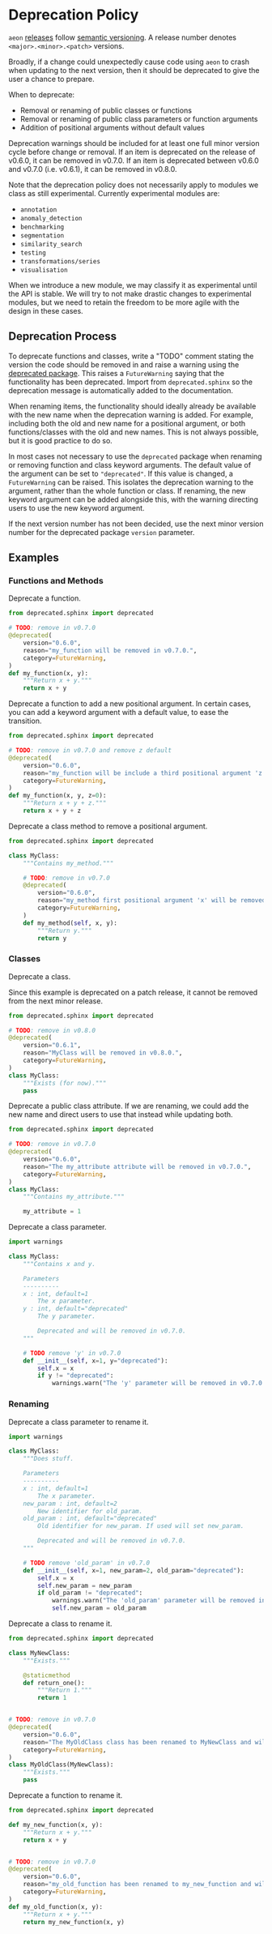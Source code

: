 # Deprecation Policy

`aeon` [releases](https://github.com/aeon-toolkit/aeon/releases) follow [semantic versioning](https://semver.org). A release number denotes `<major>.<minor>.<patch>` versions.

Broadly, if a change could unexpectedly cause code using `aeon` to crash when updating to the next version, then it should be deprecated to give the user a chance to prepare.

When to deprecate:
- Removal or renaming of public classes or functions
- Removal or renaming of public class parameters or function arguments
- Addition of positional arguments without default values

Deprecation warnings should be included for at least one full minor version cycle before change or removal. If an item is deprecated on the release of v0.6.0, it can be removed in v0.7.0. If an item is deprecated between v0.6.0 and v0.7.0 (i.e. v0.6.1), it can be removed in v0.8.0.

Note that the deprecation policy does not necessarily apply to modules we class as still experimental. Currently experimental modules are:

- `annotation`
- `anomaly_detection`
- `benchmarking`
- `segmentation`
- `similarity_search`
- `testing`
- `transformations/series`
- `visualisation`

When we introduce a new module, we may classify it as experimental until the API is stable. We will try to not make drastic changes to experimental modules, but we need to retain the freedom to be more agile with the design in these cases.

## Deprecation Process

To deprecate functions and classes, write a "TODO" comment stating the version the code should be removed in and raise a warning using the [deprecated package](https://deprecated.readthedocs.io/en/latest/index.html). This raises a `FutureWarning` saying that the functionality has been deprecated. Import from `deprecated.sphinx` so the  deprecation message is automatically added to the documentation.

When renaming items, the functionality should ideally already be available with the new name when the deprecation warning is added. For example, including both the old and new name for a positional argument, or both functions/classes with the old and new names. This is not always possible, but it is good practice to do so.

In most cases not necessary to use the `deprecated` package when renaming or removing function and class keyword arguments. The default value of the argument can be set to `"deprecated"`. If this value is changed, a `FutureWarning` can be raised. This isolates the deprecation warning to the argument, rather than the whole function or class. If renaming, the new keyword argument can be added alongside this, with the warning directing users to use the new keyword argument.

If the next version number has not been decided, use the next minor version number for the deprecated package `version` parameter.

## Examples

### Functions and Methods

Deprecate a function.

```python
from deprecated.sphinx import deprecated

# TODO: remove in v0.7.0
@deprecated(
    version="0.6.0",
    reason="my_function will be removed in v0.7.0.",
    category=FutureWarning,
)
def my_function(x, y):
    """Return x + y."""
    return x + y
```

Deprecate a function to add a new positional argument. In certain cases, you can add a keyword argument with a default value, to ease the transition.

```python
from deprecated.sphinx import deprecated

# TODO: remove in v0.7.0 and remove z default
@deprecated(
    version="0.6.0",
    reason="my_function will be include a third positional argument 'z' in v0.7.0, used for reasons.",
    category=FutureWarning,
)
def my_function(x, y, z=0):
    """Return x + y + z."""
    return x + y + z
```

Deprecate a class method to remove a positional argument.

```python
from deprecated.sphinx import deprecated

class MyClass:
    """Contains my_method."""

    # TODO: remove in v0.7.0
    @deprecated(
        version="0.6.0",
        reason="my_method first positional argument 'x' will be removed in v0.7.0.",
        category=FutureWarning,
    )
    def my_method(self, x, y):
        """Return y."""
        return y
```

### Classes

Deprecate a class.

Since this example is deprecated on a patch release, it cannot be removed from the next minor release.

```python
from deprecated.sphinx import deprecated

# TODO: remove in v0.8.0
@deprecated(
    version="0.6.1",
    reason="MyClass will be removed in v0.8.0.",
    category=FutureWarning,
)
class MyClass:
    """Exists (for now)."""
    pass
```

Deprecate a public class attribute. If we are renaming, we could add the new name and direct users to use that instead while updating both.

```python
from deprecated.sphinx import deprecated

# TODO: remove in v0.7.0
@deprecated(
    version="0.6.0",
    reason="The my_attribute attribute will be removed in v0.7.0.",
    category=FutureWarning,
)
class MyClass:
    """Contains my_attribute."""

    my_attribute = 1
```

Deprecate a class parameter.

```python
import warnings

class MyClass:
    """Contains x and y.

    Parameters
    ----------
    x : int, default=1
        The x parameter.
    y : int, default="deprecated"
        The y parameter.

        Deprecated and will be removed in v0.7.0.
    """

    # TODO remove 'y' in v0.7.0
    def __init__(self, x=1, y="deprecated"):
        self.x = x
        if y != "deprecated":
            warnings.warn("The 'y' parameter will be removed in v0.7.0.", FutureWarning)
```

### Renaming

Deprecate a class parameter to rename it.

```python
import warnings

class MyClass:
    """Does stuff.

    Parameters
    ----------
    x : int, default=1
        The x parameter.
    new_param : int, default=2
        New identifier for old_param.
    old_param : int, default="deprecated"
        Old identifier for new_param. If used will set new_param.

        Deprecated and will be removed in v0.7.0.
    """

    # TODO remove 'old_param' in v0.7.0
    def __init__(self, x=1, new_param=2, old_param="deprecated"):
        self.x = x
        self.new_param = new_param
        if old_param != "deprecated":
            warnings.warn("The 'old_param' parameter will be removed in v0.7.0. Use 'new_param' instead.", FutureWarning)
            self.new_param = old_param
```

Deprecate a class to rename it.

```python
from deprecated.sphinx import deprecated

class MyNewClass:
    """Exists."""

    @staticmethod
    def return_one():
        """Return 1."""
        return 1


# TODO: remove in v0.7.0
@deprecated(
    version="0.6.0",
    reason="The MyOldClass class has been renamed to MyNewClass and will be removed in v0.7.0.",
    category=FutureWarning,
)
class MyOldClass(MyNewClass):
    """Exists."""
    pass
```

Deprecate a function to rename it.

```python
from deprecated.sphinx import deprecated

def my_new_function(x, y):
    """Return x + y."""
    return x + y


# TODO: remove in v0.7.0
@deprecated(
    version="0.6.0",
    reason="my_old_function has been renamed to my_new_function and will be removed in v0.7.0.",
    category=FutureWarning,
)
def my_old_function(x, y):
    """Return x + y."""
    return my_new_function(x, y)
```
